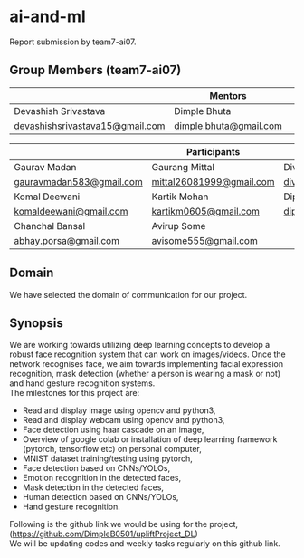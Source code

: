# ai-and-ml
Report submission by team7-ai07. <br/>

## Group Members (team7-ai07)

||  Mentors  ||  
|---|---|---|
| Devashish Srivastava  | Dimple Bhuta  |  |
| devashishsrivastava15@gmail.com|  dimple.bhuta@gmail.com | |


||  Participants  ||  
|---|---|---|
| Gaurav Madan  | Gaurang Mittal   |  Divyanshi Singh |
| gauravmadan583@gmail.com|mittal26081999@gmail.com|divyanshipilot@gmail.com|
|Komal Deewani|Kartik Mohan|Dipanshu Gupta|
|komaldeewani@gmail.com|kartikm0605@gmail.com|dipanshug005@gmail.com|
|Chanchal Bansal|Avirup Some|
|abhay.porsa@gmail.com |avisome555@gmail.com|

## Domain
We have selected the domain of communication for our project.<br/>
## Synopsis
We are working towards utilizing deep learning concepts to develop a robust face recognition system that can work on images/videos. Once the network recognises face, we aim towards implementing facial expression recognition, mask detection (whether a person is wearing a mask or not) and hand gesture recognition systems. <br/>
The milestones for this project are:<br/>
* Read and display image using opencv and python3,<br/>
* Read and display webcam using opencv and python3,<br/>
* Face detection using haar cascade on an image,<br/>
* Overview of google colab or installation of deep learning framework (pytorch, tensorflow etc) on personal computer,<br/>
* MNIST dataset training/testing using pytorch,<br/>
* Face detection based on CNNs/YOLOs,<br/>
* Emotion recognition in the detected faces,<br/>
* Mask detection in the detected faces,<br/> 
* Human detection based on CNNs/YOLOs,<br/>
* Hand gesture recognition.<br/>

Following is the github link we would be using for the project,  <br/>
(https://github.com/DimpleB0501/upliftProject_DL)<br/>
We will be updating codes and weekly tasks regularly on this github link.<br/>


